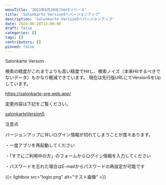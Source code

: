 ```yaml
---
menuTitle: '2021年6月28日|Ver5リリース'
title: 'Salonkarte Version5へバージョンアップ'
description: 'Salonkarte Version5へバージョンアップ'
date: 2024-06-28T13:00:00
draft: false
categories: []
tags: []
contributors: []
pinned: false
---
```


Salonkarte Version

検索の精度がこれまでよりも高い精度でHitし、検索ノイズ（本来Hitするべきでないデータ）もかなり軽減できています。
現在は先行版URLにてVersion5をUpしています。

https://salonkarte-pre.web.app/

変更内容は下記をご覧ください。

[salonkarteVersion5](salonkarteVersion5.pdf)

注意点

バージョンアップに伴いログイン情報が切れてしまうことが度々あります。

・一度アプリを再起動してください

・「すでにご利用中の方」のフォームからログイン情報を入力してください

・パスワードを忘れた場合はE-mailからパスワードの再設定が可能です

{{< lightbox src="login.png" alt="テスト画像" >}}

